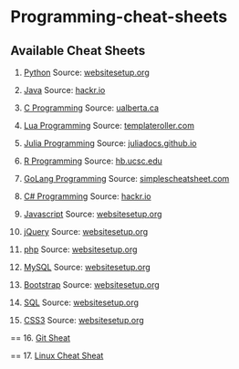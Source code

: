 # Programming-cheat-sheets


## Available Cheat Sheets
1. <a href="Cheat-Sheets/Python-Cheat-Sheet.pdf">Python</a> 
Source: <a href="https://websitesetup.org/python-cheat-sheet/">websitesetup.org</a>

2. <a href="Cheat-Sheets/Java-Cheat-Sheet.pdf">Java</a> 
Source: <a href="https://hackr.io/blog/java-cheat-sheet">hackr.io</a>

3. <a href="Cheat-Sheets/C-Cheat-Sheet.pdf">C Programming</a> 
Source: <a href="https://sites.ualberta.ca/~ygu/courses/geoph624/codes/C.CheatSheet.pdft">ualberta.ca</a>

4. <a href="Cheat-Sheets/Lua-Cheat-Sheet.pdf">Lua Programming</a> 
Source: <a href="https://www.templateroller.com/template/615181/the-lua-language-v5-1-cheat-sheet.html">templateroller.com</a>

5. <a href="Cheat-Sheets/Julia-cheat-sheet.pdf">Julia Programming</a> 
Source: <a href="https://juliadocs.github.io/Julia-Cheat-Sheet/">juliadocs.github.io</a>

6. <a href="Cheat-Sheets/R-cheat-sheet.pdf">R Programming</a> 
Source: <a href="https://www.hb.ucsc.edu/wp-content/uploads/2017/09/advancedR.pdf">hb.ucsc.edu</a>

7. <a href="Cheat-Sheets/Golang-Cheat-Sheet.pdf">GoLang Programming</a> 
Source: <a href="https://simplecheatsheet.com/tag/golang-cheat-sheet/">simplescheatsheet.com</a>

8. <a href="Cheat-Sheets/c%23-Cheat-Sheet.pdf">C# Programming</a> 
Source: <a href="https://hackr.io/blog/c-sharp-cheat-sheet">hackr.io</a>

9. <a href="Cheat-Sheets/Javascript-Cheat-Sheet.pdf">Javascript</a> 
Source: <a href="https://websitesetup.org/Javascript-cheat-sheet/">websitesetup.org</a>

10. <a href="Cheat-Sheets/jquery-cheat-sheet.pdf">jQuery</a> 
Source: <a href="https://websitesetup.org/jquery-cheat-sheet/">websitesetup.org</a>

11. <a href="Cheat-Sheets/PHP-Cheat-Sheet.pdf">php</a> 
Source: <a href="https://websitesetup.org/php-cheat-sheet/">websitesetup.org</a>

12. <a href="Cheat-Sheets/MySQL-Cheat-Sheet.pdf">MySQL</a> 
Source: <a href="https://websitesetup.org/mysql-cheat-sheet/">websitesetup.org</a>

13. <a href="Cheat-Sheets/Bootstrap-Cheat-Sheet.pdf">Bootstrap</a> 
Source: <a href="https://websitesetup.org/bootstrap-cheat-sheet/">websitesetup.org</a>

14. <a href="Cheat-Sheets/SQL-Cheat-Sheet.pdf">SQL</a> 
Source: <a href="https://websitesetup.org/SQL-cheat-sheet/">websitesetup.org</a>

15. <a href="Cheat-Sheets/CSS-Cheat-Sheet.pdf">CSS3</a> 
Source: <a href="https://websitesetup.org/css3-cheat-sheet/">websitesetup.org</a>

== 16. <a href="Cheat-Sheets/git-cheat-sheet.pdf">Git Sheat</a> 

== 17. <a href="Cheat-Sheets/Linux-commands-cheat-sheet-by-PhoenixNAP.pdf">Linux Cheat Sheat</a> 



